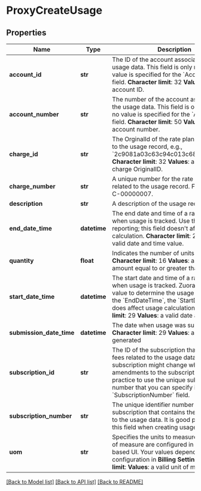 # ProxyCreateUsage

## Properties
Name | Type | Description | Notes
------------ | ------------- | ------------- | -------------
**account_id** | **str** |  The ID of the account associated with the usage data. This field is only required if no value is specified for the &#x60;AccountNumber&#x60; field. **Character limit**: 32 **Values**: a valid account ID.  | [optional] 
**account_number** | **str** |  The number of the account associated with the usage data. This field is only required if no value is specified for the &#x60;AccountId&#x60; field. **Character limit**: 50 **Values**: a valid account number.  | [optional] 
**charge_id** | **str** |  The OrginalId of the rate plan charge related to the usage record, e.g., &#x60;2c9081a03c63c94c013c6873357a0117&#x60; **Character limit**: 32 **Values**: a valid rate plan charge OriginalID.  | [optional] 
**charge_number** | **str** | A unique number for the rate plan charge related to the usage record. For example, C-00000007.  | [optional] 
**description** | **str** | A description of the usage record.  | [optional] 
**end_date_time** | **datetime** |  The end date and time of a range of time when usage is tracked. Use this field for reporting; this field doesn&#39;t affect usage calculation. **Character limit**: 29 **Values**: a valid date and time value.  | [optional] 
**quantity** | **float** |  Indicates the number of units used. **Character limit**: 16 **Values**: a valid decimal amount equal to or greater than 0  | 
**start_date_time** | **datetime** |  The start date and time of a range of time when usage is tracked. Zuora uses this field value to determine the usage date. Unlike the &#x60;EndDateTime&#x60;, the &#x60;StartDateTime&#x60; field does affect usage calculation. **Character limit**: 29 **Values**: a valid date and time value  | 
**submission_date_time** | **datetime** |  The date when usage was submitted. **Character limit**: 29 **Values**: automatically generated  | [optional] 
**subscription_id** | **str** | The ID of the subscription that contains the fees related to the usage data.  The ID of a subscription might change when you create amendments to the subscription. It is good practice to use the unique subscription number that you can specify in the &#x60;SubscriptionNumber&#x60; field.  | [optional] 
**subscription_number** | **str** | The unique identifier number of the subscription that contains the fees related to the usage data.  It is good practice to use this field when creating usage records.  | [optional] 
**uom** | **str** |  Specifies the units to measure usage. Units of measure are configured in the web-based UI. Your values depend on your configuration in **Billing Settings**. **Character limit**: **Values**: a valid unit of measure  | 

[[Back to Model list]](../README.md#documentation-for-models) [[Back to API list]](../README.md#documentation-for-api-endpoints) [[Back to README]](../README.md)


